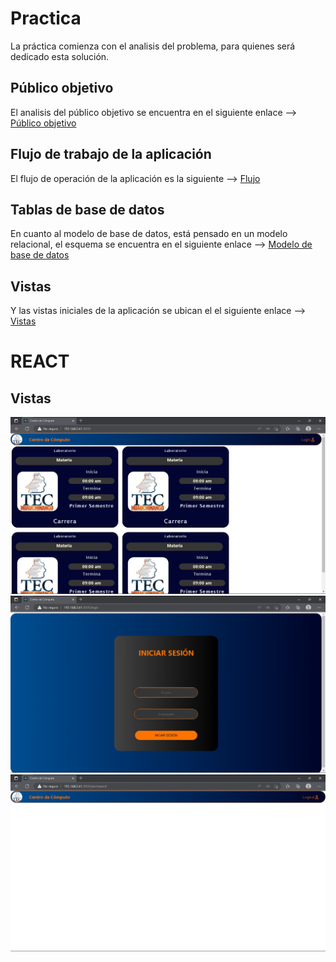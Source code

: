 # Practica

La práctica comienza con el analisis del problema, para quienes será dedicado esta solución.

## Público objetivo
El analisis del público objetivo se encuentra en el siguiente enlace --> [Público objetivo](https://miro.com/app/board/uXjVPKGuG6g=/?share_link_id=731763086999)

## Flujo de trabajo de la aplicación 
El flujo de operación de la aplicación es la siguiente --> [Flujo](https://lucid.app/lucidchart/c4c923bc-d3b2-416b-9f29-43aaaae86bdf/edit?viewport_loc=-993%2C15%2C4179%2C1793%2CuMTc1kjZGyDx&invitationId=inv_be987d18-2d32-4455-835b-95ffde456050)

## Tablas de base de datos
En cuanto al modelo de base de datos, está pensado en un modelo relacional, el esquema se encuentra en el siguiente enlace --> [Modelo de base de datos](https://lucid.app/lucidchart/6f2787b2-b4e7-4cbe-86a7-974d7004b058/edit?viewport_loc=-155%2C45%2C3512%2C1507%2C0_0&invitationId=inv_d6ac989e-15b1-4d78-88bb-b5a5fee1e83d)

## Vistas
Y las vistas iniciales de la aplicación se ubican el el siguiente enlace --> [Vistas](https://www.figma.com/file/NavfCDMZE39QVeT9cE5lKr/Componentes?node-id=0%3A1&t=CKkRKHFzGJTKAVaq-1)

# REACT

## Vistas

![inicio](./images/inicio.png)
![login](./images/login.png)
![inicio](./images/sesion.png)

